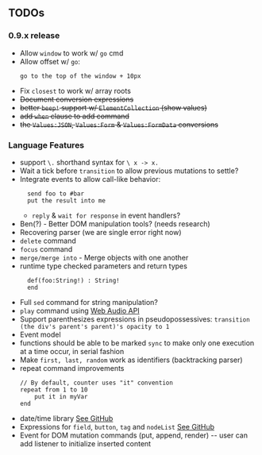 ## TODOs

### 0.9.x release
* Allow `window` to work w/ `go` cmd
* Allow offset w/ `go`:
  ```hyperscript
  go to the top of the window + 10px
  ```
* Fix `closest` to work w/ array roots
* ~~Document conversion expressions~~
* ~~better `beep!` support w/ `ElementCollection` (show values)~~
* ~~add `when` clause to add command~~
* ~~the `Values:JSON`, `Values:Form` & `Values:FormData` conversions~~

### Language Features
* support `\.` shorthand syntax for `\ x -> x.`
* Wait a tick before `transition` to allow previous mutations to settle?
* Integrate events to allow call-like behavior:
  ```applescript
    send foo to #bar
    put the result into me
  ```
  * `reply` & `wait for response` in event handlers?
* Ben(?) - Better DOM manipulation tools? (needs research)
* Recovering parser (we are single error right now)
* `delete` command
* `focus` command
* `merge/merge into` - Merge objects with one another
* runtime type checked parameters and return types
  ```text
    def(foo:String!) : String!
    end
  ```
* Full `sed` command for string manipulation?
* `play` command using [Web Audio API](https://developer.mozilla.org/en-US/docs/Web/API/Web_Audio_API)
* Support parenthesizes expressions in pseudopossessives: `transition (the div's parent's parent)'s opacity to 1`
* Event model
* functions should be able to be marked `sync` to make only one execution at a time occur, in serial fashion
* Make `first, last, random` work as identifiers (backtracking parser)
* repeat command improvements
    ```
    // By default, counter uses "it" convention
    repeat from 1 to 10
        put it in myVar
    end

    ```
* date/time library [See GitHub](https://github.com/bigskysoftware/_hyperscript/issues/123)
* Expressions for `field`, `button`, `tag` and `nodeList` [See GitHub](https://github.com/bigskysoftware/_hyperscript/issues/121)
* Event for DOM mutation commands (put, append, render) -- user can add listener to initialize inserted content
